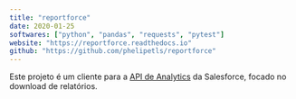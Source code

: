 ```yaml
---
title: "reportforce"
date: 2020-01-25
softwares: ["python", "pandas", "requests", "pytest"]
website: "https://reportforce.readthedocs.io"
github: "https://github.com/phelipetls/reportforce"
---
```


Este projeto é um cliente para a [API de
Analytics](https://resources.docs.salesforce.com/226/latest/en-us/sfdc/pdf/bi_dev_guide_rest.pdf)
da Salesforce, focado no download de relatórios.
